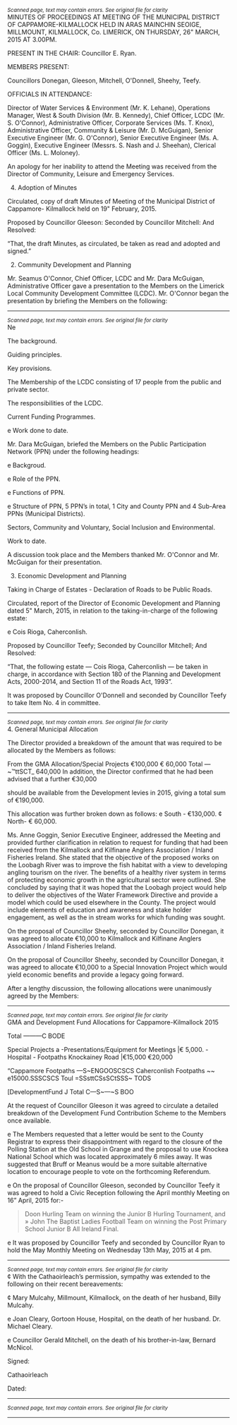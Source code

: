 *<small>Scanned page, text may contain errors. See original file for clarity</small>*  
MINUTES OF PROCEEDINGS AT MEETING OF THE MUNICIPAL
DISTRICT OF CAPPAMORE-KILMALLOCK HELD IN ARAS MAINCHIN
SEOIGE, MILLMOUNT, KILMALLOCK, Co. LIMERICK, ON THURSDAY,
26" MARCH, 2015 AT 3.00PM.

PRESENT IN THE CHAIR: Councillor E. Ryan.

MEMBERS PRESENT:

Councillors Donegan, Gleeson, Mitchell, O'Donnell, Sheehy, Teefy.

OFFICIALS IN ATTENDANCE:

Director of Water Services & Environment (Mr. K. Lehane), Operations Manager,
West & South Division (Mr. B. Kennedy), Chief Officer, LCDC (Mr. S. O'Connor),
Administrative Officer, Corporate Services (Ms. T. Knox), Administrative Officer,
Community & Leisure (Mr. D. McGuigan), Senior Executive Engineer (Mr. G.
O'Connor), Senior Executive Engineer (Ms. A. Goggin), Executive Engineer (Messrs.
S. Nash and J. Sheehan), Clerical Officer (Ms. L. Moloney).

An apology for her inability to attend the Meeting was received from the Director of
Community, Leisure and Emergency Services.

4. Adoption of Minutes

Circulated, copy of draft Minutes of Meeting of the Municipal District of Cappamore-
Kilmallock held on 19" February, 2015.

Proposed by Councillor Gleeson:
Seconded by Councillor Mitchell:
And Resolved:

“That, the draft Minutes, as circulated, be taken as read and adopted and signed.”

2. Community Development and Planning

Mr. Seamus O'Connor, Chief Officer, LCDC and Mr. Dara McGuigan, Administrative
Officer gave a presentation to the Members on the Limerick Local Community
Development Committee (LCDC). Mr. O'Connor began the presentation by briefing
the Members on the following:

---
*<small>Scanned page, text may contain errors. See original file for clarity</small>*  
Ne

The background.

Guiding principles.

Key provisions.

The Membership of the LCDC consisting of 17 people from the public and
private sector.

The responsibilities of the LCDC.

Current Funding Programmes.

e Work done to date.

Mr. Dara McGuigan, briefed the Members on the Public Participation Network (PPN)
under the following headings:

e Backgroud.

e Role of the PPN.

e Functions of PPN.

e Structure of PPN, 5 PPN’s in total, 1 City and County PPN and 4 Sub-Area
PPNs (Municipal Districts).

Sectors, Community and Voluntary, Social Inclusion and Environmental.

Work to date.

A discussion took place and the Members thanked Mr. O'Connor and Mr. McGuigan
for their presentation.

3. Economic Development and Planning

Taking in Charge of Estates - Declaration of Roads to be
Public Roads.

Circulated, report of the Director of Economic Development and Planning dated 5"
March, 2015, in relation to the taking-in-charge of the following estate:

e Cois Rioga, Caherconlish.

Proposed by Councillor Teefy;
Seconded by Councillor Mitchell;
And Resolved:

“That, the following estate — Cois Rioga, Caherconlish — be taken in charge, in
accordance with Section 180 of the Planning and Development Acts, 2000-2014, and
Section 11 of the Roads Act, 1993”.

It was proposed by Councillor O'Donnell and seconded by Councillor Teefy to take
Item No. 4 in committee.

---
*<small>Scanned page, text may contain errors. See original file for clarity</small>*  
4. General Municipal Allocation

The Director provided a breakdown of the amount that was required to be allocated
by the Members as follows:

From the GMA Allocation/Special Projects €100,000
€ 60,000
Total —~™ttSCT_ 640,000
In addition, the Director confirmed that he had been advised that a further €30,000

should be available from the Development levies in 2015, giving a total sum of
€190,000.

This allocation was further broken down as follows:
e South - €130,000.
¢ North- € 60,000.

Ms. Anne Goggin, Senior Executive Engineer, addressed the Meeting and provided
further clarification in relation to request for funding that had been received from the
Kilmallock and Kilfinane Anglers Association / Inland Fisheries Ireland. She stated
that the objective of the proposed works on the Loobagh River was to improve the
fish habitat with a view to developing angling tourism on the river. The benefits of a
healthy river system in terms of protecting economic growth in the agricultural sector
were outlined. She concluded by saying that it was hoped that the Loobagh project
would help to deliver the objectives of the Water Framework Directive and provide a
model which could be used elsewhere in the County. The project would include
elements of education and awareness and stake holder engagement, as well as the
in stream works for which funding was sought.

On the proposal of Councillor Sheehy, seconded by Councillor Donegan, it was
agreed to allocate €10,000 to Kilmallock and Kilfinane Anglers Association / Inland
Fisheries Ireland.

On the proposal of Councillor Sheehy, seconded by Councillor Donegan, it was
agreed to allocate €10,000 to a Special Innovation Project which would yield
economic benefits and provide a legacy going forward.

After a lengthy discussion, the following allocations were unanimously agreed by the
Members:

---
*<small>Scanned page, text may contain errors. See original file for clarity</small>*  
GMA and Development Fund Allocations for Cappamore-Kilmallock 2015

Total ———C BODE

Special Projects a
-Presentations/Equipment for Meetings |€ 5,000.
-Hospital - Footpaths Knockainey Road |€15,000
€20,000

“Cappamore Footpaths —S~ENGOOSCSCS
Caherconlish Footpaths ~~ e15000.SSSCSCS
Toul =SSsttCSsSCtSSS~ TODS

[DevelopmentFund J
Total C—S~—~S BOO

At the request of Councillor Gleeson it was agreed to circulate a detailed breakdown
of the Development Fund Contribution Scheme to the Members once available.

e The Members requested that a letter would be sent to the County Registrar to
express their disappointment with regard to the closure of the Polling Station at
the Old School in Grange and the proposal to use Knockea National School
which was located approximately 6 miles away. It was suggested that Bruff or
Meanus would be a more suitable alternative location to encourage people to
vote on the forthcoming Referendum.

e On the proposal of Councillor Gleeson, seconded by Councillor Teefy it was
agreed to hold a Civic Reception following the April monthly Meeting on 16”
April, 2015 for:-

> Doon Hurling Team on winning the Junior B Hurling Tournament, and
» John The Baptist Ladies Football Team on winning the Post Primary School
Junior B All Ireland Final.

e It was proposed by Councillor Teefy and seconded by Councillor Ryan to hold
the May Monthly Meeting on Wednesday 13th May, 2015 at 4 pm.

---
*<small>Scanned page, text may contain errors. See original file for clarity</small>*  
¢ With the Cathaoirleach’s permission, sympathy was extended to the following on
their recent bereavements:

¢ Mary Mulcahy, Millmount, Kilmallock, on the death of her husband, Billy
Mulcahy.

e Joan Cleary, Gortoon House, Hospital, on the death of her husband. Dr.
Michael Cleary.

e Councillor Gerald Mitchell, on the death of his brother-in-law, Bernard
McNicol.

Signed:

Cathaoirleach

Dated:


---
*<small>Scanned page, text may contain errors. See original file for clarity</small>*  

---
